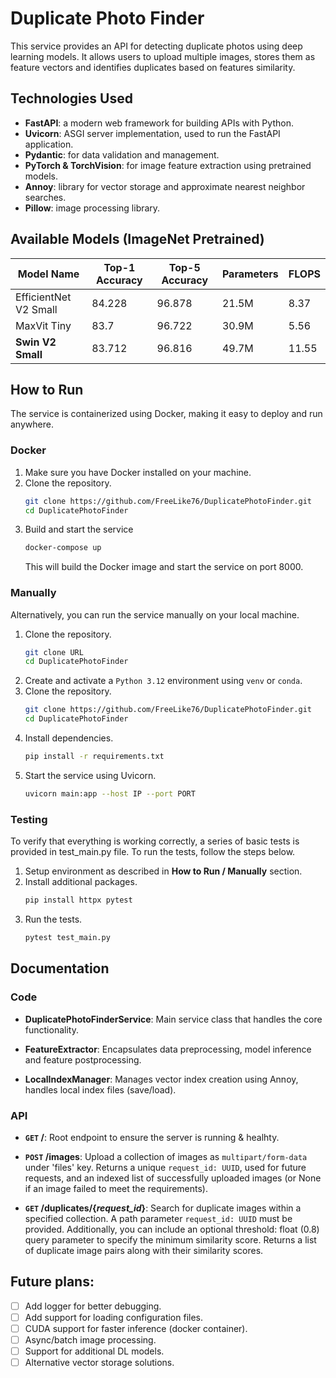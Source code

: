 # Duplicate Photo Finder

This service provides an API for detecting duplicate photos using deep learning models. It allows users to upload multiple images, stores them as feature vectors and identifies duplicates based on features similarity.

## Technologies Used

- **FastAPI**: a modern web framework for building APIs with Python.
- **Uvicorn**: ASGI server implementation, used to run the FastAPI application.
- **Pydantic**: for data validation and management.
- **PyTorch & TorchVision**: for image feature extraction using pretrained models.
- **Annoy**: library for vector storage and approximate nearest neighbor searches.
- **Pillow**: image processing library.

## Available Models (ImageNet Pretrained)

| Model Name | Top-1 Accuracy | Top-5 Accuracy | Parameters | FLOPS |
|------------|----------------|----------------|------------|-------|
| EfficientNet V2 Small | 84.228 | 96.878 | 21.5M | 8.37 |
| MaxVit Tiny | 83.7 | 96.722 | 30.9M | 5.56 |
| **Swin V2 Small** | 83.712 | 96.816 | 49.7M | 11.55 |

## How to Run

The service is containerized using Docker, making it easy to deploy and run anywhere.

### Docker

1. Make sure you have Docker installed on your machine.
2. Clone the repository.
    ```bash
    git clone https://github.com/FreeLike76/DuplicatePhotoFinder.git
    cd DuplicatePhotoFinder
    ```
3. Build and start the service
    ```bash
    docker-compose up
    ```
    This will build the Docker image and start the service on port 8000.

### Manually

Alternatively, you can run the service manually on your local machine.

1. Clone the repository.
    ```bash
    git clone URL
    cd DuplicatePhotoFinder
    ```
2. Create and activate a `Python 3.12` environment using `venv` or `conda`.
3. Clone the repository.
    ```bash
    git clone https://github.com/FreeLike76/DuplicatePhotoFinder.git
    cd DuplicatePhotoFinder
    ```
4. Install dependencies.
    ```bash
    pip install -r requirements.txt
    ```
5. Start the service using Uvicorn.
    ```bash
    uvicorn main:app --host IP --port PORT
    ```

### Testing

To verify that everything is working correctly, a series of basic tests is provided in test_main.py file. To run the tests, follow the steps below.
1. Setup environment as described in **How to Run / Manually** section.
2. Install additional packages.
    ```bash
    pip install httpx pytest
    ```
3. Run the tests.
    ```bash
    pytest test_main.py
    ```

## Documentation

### Code

- **DuplicatePhotoFinderService**: Main service class that handles the core functionality.

- **FeatureExtractor**: Encapsulates data preprocessing, model inference and feature postprocessing.

- **LocalIndexManager**: Manages vector index creation using Annoy, handles local index files (save/load).

### API

- **`GET` /**: Root endpoint to ensure the server is running & healhty.

- **`POST` /images**: Upload a collection of images as `multipart/form-data` under 'files' key. Returns a unique `request_id: UUID`, used for future requests, and an indexed list of successfully uploaded images (or None if an image failed to meet the requirements).

- **`GET` /duplicates/{*request_id*}**: Search for duplicate images within a specified collection. A path parameter `request_id: UUID` must be provided. Additionally, you can include an optional threshold: float (0.8) query parameter to specify the minimum similarity score. Returns a list of duplicate image pairs along with their similarity scores.

## Future plans:

- [ ] Add logger for better debugging.
- [ ] Add support for loading configuration files.
- [ ] CUDA support for faster inference (docker container).
- [ ] Async/batch image processing.
- [ ] Support for additional DL models.
- [ ] Alternative vector storage solutions.